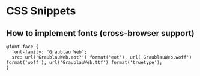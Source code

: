 # CSS Snippets

## How to implement fonts \(cross-browser support\)

```text
@font-face {
  font-family: 'Graublau Web';
  src: url('GraublauWeb.eot?') format('eot'), url('GraublauWeb.woff') format('woff'), url('GraublauWeb.ttf') format('truetype');
}
```


